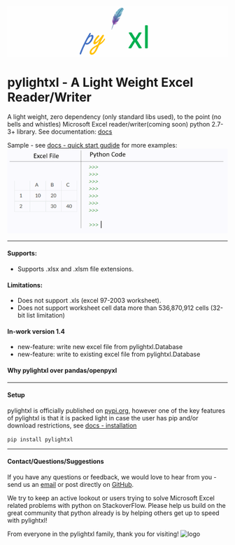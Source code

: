 ![logo](doc/source/_static/header_logo.gif)
# pylightxl - A Light Weight Excel Reader/Writer
A light weight, zero dependency (only standard libs used), to the point (no bells and whistles) 
Microsoft Excel reader/writer(coming soon) python 2.7-3+ library. See documentation: [docs](https://pylightxl.readthedocs.io)

Sample - see [docs - quick start gudide](https://pylightxl.readthedocs.io/en/latest/quickstart.html) for more examples:
![Example Code](doc/source/_static/readme_demo.gif)

---

#### **Supports**:
 - Supports .xlsx and .xlsm file extensions. 

#### **Limitations**:
 - Does not support .xls (excel 97-2003 worksheet).
 - Does not support worksheet cell data more than 536,870,912 cells (32-bit list limitation)
 
#### **In-work version 1.4**
- new-feature: write new excel file from pylightxl.Database
- new-feature: write to existing excel file from pylightxl.Database

#### **Why pylightxl over pandas/openpyxl**


---

#### **Setup**
pylightxl is officially published on [pypi.org](pypi.org), however one of the
key features of pylightxl is that it is packed light in case the user has pip
and/or download restrictions, see [docs - installation](https://pylightxl.readthedocs.io/en/latest/installation.html)

```pip install pylightxl```

---

#### **Contact/Questions/Suggestions**
If you have any questions or feedback, we would love to hear from you - send us 
an [email](pylightxl@gmail.com) or post directly on [GitHub](https://github.com/PydPiper/pylightxl).

We try to keep an active lookout or users trying to solve Microsoft Excel related problems with
python on StackoverFlow. Please help us build on the great community that python already is by
helping others get up to speed with pylightxl!

From everyone in the pylightxl family, thank you for visiting!
![logo](doc/source/_static/logo.png)